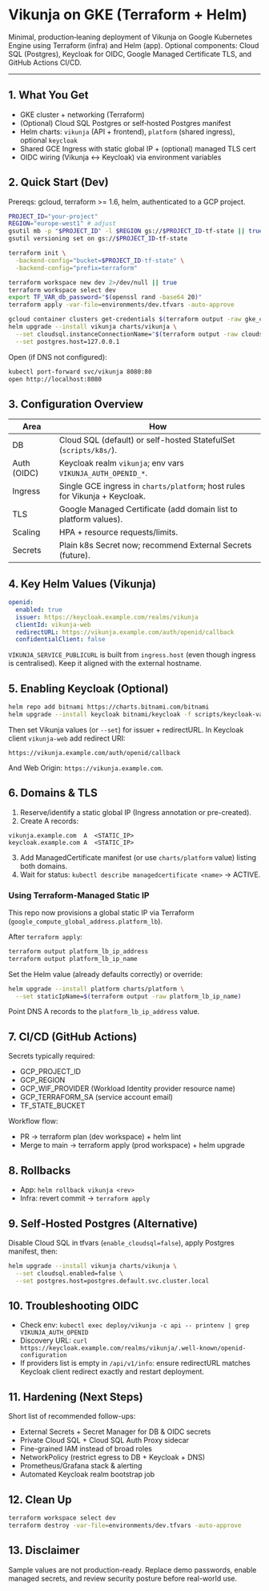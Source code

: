 # Vikunja on GKE (Terraform + Helm)

Minimal, production‑leaning deployment of Vikunja on Google Kubernetes Engine using Terraform (infra) and Helm (app). Optional components: Cloud SQL (Postgres), Keycloak for OIDC, Google Managed Certificate TLS, and GitHub Actions CI/CD.

---

## 1. What You Get
* GKE cluster + networking (Terraform)
* (Optional) Cloud SQL Postgres or self‑hosted Postgres manifest
* Helm charts: `vikunja` (API + frontend), `platform` (shared ingress), optional `keycloak`
* Shared GCE Ingress with static global IP + (optional) managed TLS cert
* OIDC wiring (Vikunja ↔ Keycloak) via environment variables

## 2. Quick Start (Dev)
Prereqs: gcloud, terraform >= 1.6, helm, authenticated to a GCP project.

```bash
PROJECT_ID="your-project"
REGION="europe-west1" # adjust
gsutil mb -p "$PROJECT_ID" -l $REGION gs://$PROJECT_ID-tf-state || true
gsutil versioning set on gs://$PROJECT_ID-tf-state

terraform init \
  -backend-config="bucket=$PROJECT_ID-tf-state" \
  -backend-config="prefix=terraform"

terraform workspace new dev 2>/dev/null || true
terraform workspace select dev
export TF_VAR_db_password="$(openssl rand -base64 20)"
terraform apply -var-file=environments/dev.tfvars -auto-approve

gcloud container clusters get-credentials $(terraform output -raw gke_cluster_name) --region $(terraform output -raw region)
helm upgrade --install vikunja charts/vikunja \
  --set cloudsql.instanceConnectionName="$(terraform output -raw cloudsql_instance)" \
  --set postgres.host=127.0.0.1
```

Open (if DNS not configured):
```bash
kubectl port-forward svc/vikunja 8080:80
open http://localhost:8080
```

## 3. Configuration Overview
| Area | How |
|------|-----|
| DB | Cloud SQL (default) or self-hosted StatefulSet (`scripts/k8s/`). |
| Auth (OIDC) | Keycloak realm `vikunja`; env vars `VIKUNJA_AUTH_OPENID_*`. |
| Ingress | Single GCE ingress in `charts/platform`; host rules for Vikunja + Keycloak. |
| TLS | Google Managed Certificate (add domain list to platform values). |
| Scaling | HPA + resource requests/limits. |
| Secrets | Plain k8s Secret now; recommend External Secrets (future). |

## 4. Key Helm Values (Vikunja)
```yaml
openid:
  enabled: true
  issuer: https://keycloak.example.com/realms/vikunja
  clientId: vikunja-web
  redirectURL: https://vikunja.example.com/auth/openid/callback
  confidentialClient: false
```
`VIKUNJA_SERVICE_PUBLICURL` is built from `ingress.host` (even though ingress is centralised). Keep it aligned with the external hostname.

## 5. Enabling Keycloak (Optional)
```bash
helm repo add bitnami https://charts.bitnami.com/bitnami
helm upgrade --install keycloak bitnami/keycloak -f scripts/keycloak-values.yaml
```
Then set Vikunja values (or `--set`) for issuer + redirectURL. In Keycloak client `vikunja-web` add redirect URI:
```
https://vikunja.example.com/auth/openid/callback
```
And Web Origin: `https://vikunja.example.com`.

## 6. Domains & TLS
1. Reserve/identify a static global IP (Ingress annotation or pre-created).
2. Create A records:
```
vikunja.example.com  A  <STATIC_IP>
keycloak.example.com A  <STATIC_IP>
```
3. Add ManagedCertificate manifest (or use `charts/platform` value) listing both domains.
4. Wait for status: `kubectl describe managedcertificate <name>` → ACTIVE.

### Using Terraform-Managed Static IP
This repo now provisions a global static IP via Terraform (`google_compute_global_address.platform_lb`).

After `terraform apply`:
```bash
terraform output platform_lb_ip_address
terraform output platform_lb_ip_name
```
Set the Helm value (already defaults correctly) or override:
```bash
helm upgrade --install platform charts/platform \
  --set staticIpName=$(terraform output -raw platform_lb_ip_name)
```
Point DNS A records to the `platform_lb_ip_address` value.

## 7. CI/CD (GitHub Actions)
Secrets typically required:
* GCP_PROJECT_ID
* GCP_REGION
* GCP_WIF_PROVIDER (Workload Identity provider resource name)
* GCP_TERRAFORM_SA (service account email)
* TF_STATE_BUCKET

Workflow flow:
* PR → terraform plan (dev workspace) + helm lint
* Merge to main → terraform apply (prod workspace) + helm upgrade

## 8. Rollbacks
* App: `helm rollback vikunja <rev>`
* Infra: revert commit → `terraform apply`

## 9. Self‑Hosted Postgres (Alternative)
Disable Cloud SQL in tfvars (`enable_cloudsql=false`), apply Postgres manifest, then:
```bash
helm upgrade --install vikunja charts/vikunja \
  --set cloudsql.enabled=false \
  --set postgres.host=postgres.default.svc.cluster.local
```

## 10. Troubleshooting OIDC
* Check env: `kubectl exec deploy/vikunja -c api -- printenv | grep VIKUNJA_AUTH_OPENID`
* Discovery URL: `curl https://keycloak.example.com/realms/vikunja/.well-known/openid-configuration`
* If providers list is empty in `/api/v1/info`: ensure redirectURL matches Keycloak client redirect exactly and restart deployment.

## 11. Hardening (Next Steps)
Short list of recommended follow-ups:
* External Secrets + Secret Manager for DB & OIDC secrets
* Private Cloud SQL + Cloud SQL Auth Proxy sidecar
* Fine-grained IAM instead of broad roles
* NetworkPolicy (restrict egress to DB + Keycloak + DNS)
* Prometheus/Grafana stack & alerting
* Automated Keycloak realm bootstrap job

## 12. Clean Up
```bash
terraform workspace select dev
terraform destroy -var-file=environments/dev.tfvars -auto-approve
```

## 13. Disclaimer
Sample values are not production-ready. Replace demo passwords, enable managed secrets, and review security posture before real-world use.
